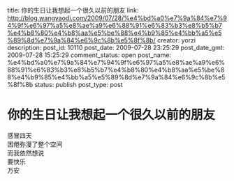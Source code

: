 title: 你的生日让我想起一个很久以前的朋友
link: http://blog.wangyaodi.com/2009/07/28/%e4%bd%a0%e7%9a%84%e7%94%9f%e6%97%a5%e8%ae%a9%e6%88%91%e6%83%b3%e8%b5%b7%e4%b8%80%e4%b8%aa%e5%be%88%e4%b9%85%e4%bb%a5%e5%89%8d%e7%9a%84%e6%9c%8b%e5%8f%8b/
creator: yorzi
description: 
post_id: 10110
post_date: 2009-07-28 23:25:29
post_date_gmt: 2009-07-28 15:25:29
comment_status: open
post_name: %e4%bd%a0%e7%9a%84%e7%94%9f%e6%97%a5%e8%ae%a9%e6%88%91%e6%83%b3%e8%b5%b7%e4%b8%80%e4%b8%aa%e5%be%88%e4%b9%85%e4%bb%a5%e5%89%8d%e7%9a%84%e6%9c%8b%e5%8f%8b
status: publish
post_type: post

# 你的生日让我想起一个很久以前的朋友

感冒四天  
困倦弥漫了整个空间  
而我依然想说  
要快乐  
万安